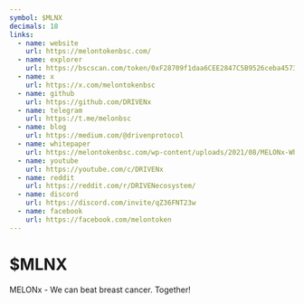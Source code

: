 ```yaml
---
symbol: $MLNX
decimals: 18
links:
  - name: website
    url: https://melontokenbsc.com/
  - name: explorer
    url: https://bscscan.com/token/0xF28709f1daa6CEE2847C5B9526ceba457331742b
  - name: x
    url: https://x.com/melontokenbsc
  - name: github
    url: https://github.com/DRIVENx
  - name: telegram
    url: https://t.me/melonbsc
  - name: blog
    url: https://medium.com/@drivenprotocol
  - name: whitepaper
    url: https://melontokenbsc.com/wp-content/uploads/2021/08/MELONx-Whitepaper.pdf
  - name: youtube
    url: https://youtube.com/c/DRIVENx
  - name: reddit
    url: https://reddit.com/r/DRIVENecosystem/
  - name: discord
    url: https://discord.com/invite/qZ36FNT23w
  - name: facebook
    url: https://facebook.com/melontoken
---
```


# $MLNX

MELONx - We can beat breast cancer. Together!

